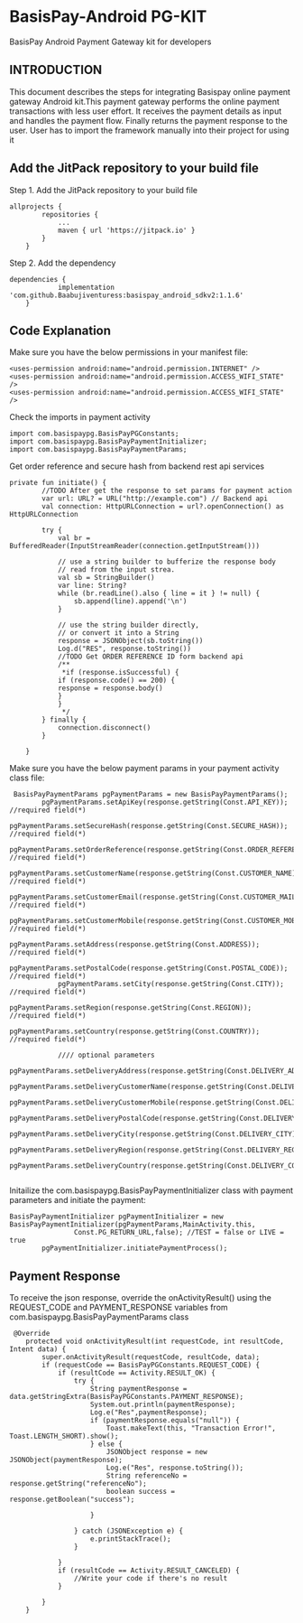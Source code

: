 # BasisPay-Android PG-KIT
BasisPay Android Payment Gateway kit for developers

## INTRODUCTION
This document describes the steps for integrating Basispay online payment gateway Android kit.This payment gateway performs the online payment transactions with less user effort. It receives the payment details as input and handles the payment flow. Finally returns the payment response to the user. User has to import the framework manually into their project for using it

## Add the JitPack repository to your build file
Step 1. Add the JitPack repository to your build file
```
allprojects {
		repositories {
			...
			maven { url 'https://jitpack.io' }
		}
	}
```
Step 2. Add the dependency
```
dependencies {
	        implementation 'com.github.Baabujiventuress:basispay_android_sdkv2:1.1.6'
	}
```

## Code Explanation

Make sure you have the below permissions in your manifest file:
```
<uses-permission android:name="android.permission.INTERNET" />
<uses-permission android:name="android.permission.ACCESS_WIFI_STATE" />
<uses-permission android:name="android.permission.ACCESS_WIFI_STATE" />
```
Check the imports in payment activity
````
import com.basispaypg.BasisPayPGConstants;
import com.basispaypg.BasisPayPaymentInitializer;
import com.basispaypg.BasisPayPaymentParams;
````
Get order reference and secure hash from backend rest api services
````
private fun initiate() {
        //TODO After get the response to set params for payment action
        var url: URL? = URL("http://example.com") // Backend api
        val connection: HttpURLConnection = url?.openConnection() as HttpURLConnection

        try {
            val br = BufferedReader(InputStreamReader(connection.getInputStream()))

            // use a string builder to bufferize the response body
            // read from the input strea.
            val sb = StringBuilder()
            var line: String?
            while (br.readLine().also { line = it } != null) {
                sb.append(line).append('\n')
            }

            // use the string builder directly,
            // or convert it into a String
            response = JSONObject(sb.toString())
            Log.d("RES", response.toString())
            //TODO Get ORDER REFERENCE ID form backend api
            /**
             *if (response.isSuccessful) {
            if (response.code() == 200) {
            response = response.body()
            }
            }
             */
        } finally {
            connection.disconnect()
        }

    }
````
Make sure you have the below payment params in your payment activity class file:
```
 BasisPayPaymentParams pgPaymentParams = new BasisPayPaymentParams();
        pgPaymentParams.setApiKey(response.getString(Const.API_KEY)); //required field(*)
            pgPaymentParams.setSecureHash(response.getString(Const.SECURE_HASH)); //required field(*)
            pgPaymentParams.setOrderReference(response.getString(Const.ORDER_REFERENCE)); //required field(*)
            pgPaymentParams.setCustomerName(response.getString(Const.CUSTOMER_NAME)); //required field(*)
            pgPaymentParams.setCustomerEmail(response.getString(Const.CUSTOMER_MAIL)); //required field(*)
            pgPaymentParams.setCustomerMobile(response.getString(Const.CUSTOMER_MOBILE)); //required field(*)
            pgPaymentParams.setAddress(response.getString(Const.ADDRESS)); //required field(*)
            pgPaymentParams.setPostalCode(response.getString(Const.POSTAL_CODE)); //required field(*)
            pgPaymentParams.setCity(response.getString(Const.CITY)); //required field(*)
            pgPaymentParams.setRegion(response.getString(Const.REGION)); //required field(*)
            pgPaymentParams.setCountry(response.getString(Const.COUNTRY)); //required field(*)

            //// optional parameters
            pgPaymentParams.setDeliveryAddress(response.getString(Const.DELIVERY_ADDRESS));
            pgPaymentParams.setDeliveryCustomerName(response.getString(Const.DELIVERY_CUSTOMER_ADDRESS));
            pgPaymentParams.setDeliveryCustomerMobile(response.getString(Const.DELIVERY_CUSTOMER_MOBILE));
            pgPaymentParams.setDeliveryPostalCode(response.getString(Const.DELIVERY_POSTAL_CODE));
            pgPaymentParams.setDeliveryCity(response.getString(Const.DELIVERY_CITY));
            pgPaymentParams.setDeliveryRegion(response.getString(Const.DELIVERY_REGION));
            pgPaymentParams.setDeliveryCountry(response.getString(Const.DELIVERY_COUNTRY));
   
```      
Initailize the com.basispaypg.BasisPayPaymentInitializer class with payment parameters and initiate the payment:
```
BasisPayPaymentInitializer pgPaymentInitializer = new BasisPayPaymentInitializer(pgPaymentParams,MainActivity.this,
                Const.PG_RETURN_URL,false); //TEST = false or LIVE = true
        pgPaymentInitializer.initiatePaymentProcess();

```
## Payment Response
To receive the json response, override the onActivityResult() using the REQUEST_CODE and PAYMENT_RESPONSE variables from com.basispaypg.BasisPayPaymentParams class
```
 @Override
    protected void onActivityResult(int requestCode, int resultCode, Intent data) {
        super.onActivityResult(requestCode, resultCode, data);
        if (requestCode == BasisPayPGConstants.REQUEST_CODE) {
            if (resultCode == Activity.RESULT_OK) {
                try {
                    String paymentResponse = data.getStringExtra(BasisPayPGConstants.PAYMENT_RESPONSE);
                    System.out.println(paymentResponse);
                    Log.e("Res",paymentResponse);
                    if (paymentResponse.equals("null")) {
                        Toast.makeText(this, "Transaction Error!", Toast.LENGTH_SHORT).show();
                    } else {
                        JSONObject response = new JSONObject(paymentResponse);
                        Log.e("Res", response.toString());
                        String referenceNo = response.getString("referenceNo");
                        boolean success = response.getBoolean("success");

                    }

                } catch (JSONException e) {
                    e.printStackTrace();
                }

            }
            if (resultCode == Activity.RESULT_CANCELED) {
                //Write your code if there's no result
            }

        }
    }

```
